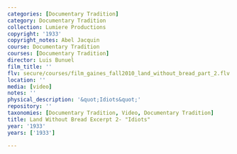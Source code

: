 ```yaml
---
categories: [Documentary Tradition]
category: Documentary Tradition
collection: Lumiere Productions
copyright: '1933'
copyright_notes: Abel Jacquin
course: Documentary Tradition
courses: [Documentary Tradition]
director: Luis Bunuel
film_title: ''
flv: secure/courses/film_gaines_fall2010_land_without_bread_part_2.flv
location: ''
media: [video]
notes: ''
physical_description: '&quot;Idiots&quot;'
repository: ''
taxonomies: [Documentary Tradition, Video, Documentary Tradition]
title: Land Without Bread Excerpt 2- "Idiots"
year: '1933'
years: ['1933']

---
```


